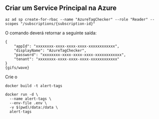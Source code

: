 ## Criar um Service Principal na Azure

```
az ad sp create-for-rbac --name "AzureTagChecker" --role "Reader" --scopes "/subscriptions/{subscription-id}"
```

O comando deverá retornar a seguinte saída:

```
{
    "appId": "xxxxxxxx-xxxx-xxxx-xxxx-xxxxxxxxxxxx",
    "displayName": "AzureTagChecker",
    "password": "xxxxxxxx-xxxx-xxxx-xxxx-xxxxxxxxxxxx",
    "tenant": "xxxxxxxx-xxxx-xxxx-xxxx-xxxxxxxxxxxx"
}
{gifs/wave}	
```
Crie o 
```
docker build -t alert-tags 
```
```
docker run -d \
  --name alert-tags \
  --env-file .env \
  -v $(pwd)/data:/data \
  alert-tags
```
